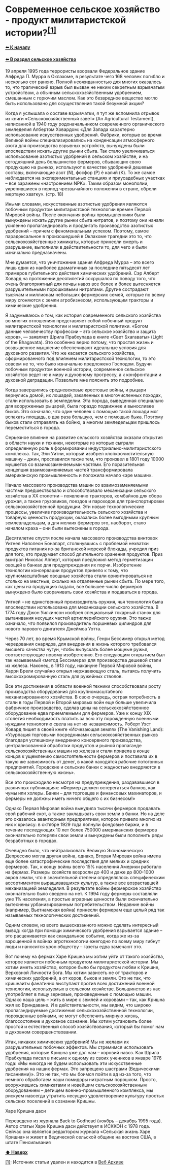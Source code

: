 # Современное сельское хозяйство - продукт милитаристской истории?<sup>[[1]](#myfootnote1)</sup>

**[⬅️ К началу](../../HOME.md#разделы)**

**[⬅️ В раздел сельское хозяйство](./index.md)**

19 апреля 1995 года террористы взорвали Федеральное здание Алфреда П. Мурра в Оклахоме, в результате чего 168 человек погибло и несколько сот ранено. Полной неожиданностью для многих оказалось то, что трагический взрыв был вызван не неким секретным взрывчатым устройством, а обычным сельскохозяйственным удобрением, смешанным с горючим маслом. Как это безвредное вещество могло быть использовано для осуществления такой безумной акции?

Когда я услышала о составе взрывчатки, я тут же вспомнила отрывок из книги «Сельскохозяйственный завет» (An Agricultural Testament), написанной в 1940 году родоначальником современного органического земледелия Албертом Ховардом: «Для Запада характерно использование искусственных удобрений. Фабрики, которые во время Великой войны специализировались на конденсации атмосферного азота для производства взрывных устройств, вынуждены были впоследствии искать другие рынки сбыта. Так стало увеличиваться использование азотистых удобрений в сельском хозяйстве, и на сегодняшний день большинство фермеров, сбывающих свою продукцию на рынках, используют в качестве удобрений дешевые составы, включающие азот (N), фосфор (P) è калий (K). То же самое наблюдается на экспериментальных станциях и приусадебных участках – все заражены «настроением NPK». Таким образом монополии, укрепившиеся в период чрезвычайного положения в стране, обрели мертвую хватку». (стр. 18)

Иными словами, искусственные азотистые удобрения являются побочным продуктом милитаристской технологии времен Первой Мировой войны. После окончания войны промышленники были вынуждены искать другие рынки сбыта нитратов, и поэтому они начали усиленно пропагандировать и продвигать производство азотистых удобрений – причем с феноменальным успехом. Поэтому, самое парадоксальное в произошедшей в Оклахоме трагедии это то, что сельскохозяйственные химикаты, которые принесли смерть и разрушение, выполнили в действительности то, для чего и были изначально предназначены.

Мне думается, что уничтожение здания Алфреда Мурра – это всего лишь один из наиболее драматичных за последние пятьдесят лет примеров губительного действия химических удобрений. Сэр Алберт Ховард на протяжении десятилетий сокрушался по поводу того, что очень благоприятный для почвы навоз все более и более вытесняется разрушительными порошковыми нитратами. Другие сострадают тысячам и миллионам небольших фермерских семей, которые по всему миру сгоняются с земли агробизнесом, использующим тракторы и химические удобрения.

Я задумываюсь о том, как история современного сельского хозяйства во многих отношениях представляет собой побочный продукт милитаристской технологии и милитаристской политики. «Богом данные человечеству профессии – это сельское хозяйство и защита коров», — заявляет Шрила Прабхупада в книге «Свет Бхагаваты» (Light of the Bhagavata). Это особенно верно потому, что простая жизнь и возвышенное мышление обеспечивают идеальные условия для духовного развития. Что же касается сельского хозяйства, сформированного под влиянием милитаристской технологии, то это совсем не то, что было изначально предложено Господом. Будучи побочным продуктом военной истории, современное сельское хозяйство ведет не к миру и духовному прогрессу, а к конфронтации и духовной деградации. Позвольте мне пояснить это подробнее.

Когда завершились средневековые крестовые войны, и рыцари вернулись домой, их лошадей, закаленных в многочисленных походах, стали использовать в земледелии. Эта порода, выведенная специально для вооруженных рыцарей, была гораздо подвижнее и выносливее быков. Это означало, что один человек с помощью такой лошади мог вспахать площадь, в два раза большую, чем с помощью быка. Поэтому быков стали отправлять на бойню, а многим земледельцам пришлось переместиться в города.

Серьезное влияние на развитие сельского хозяйства оказали открытия в области науки и техники, некоторые из которых сыграли определенную роль в формировании индустриально-милитаристского комплекса. Так, Эли Уитни, который изобрел хлопкоочистительную машину – джин, прославился также тем, что произвел в 1801 году 10000 мушкетов со взаимозаменяемыми частями. Его поразительная концепция взаимозаменяемых частей трансформировала американскую промышленность и положила начало «эре машин».

Начало массового производства машин со взаимозаменяемыми частями предшествовало и способствовало механизации сельского хозяйства в XX столетии – появлению тракторов, комбайнов для сбора урожая, а также грузовиков, поездов и пароходов для транспортировки сельскохозяйственной продукции. Эти новые технологические процессы, увеличив производительность сельского хозяйства и товарную ценность продукции, оказались более выгодными крупным землевладельцам, а для мелких фермеров это, наоборот, стало началом краха – они были вытеснены в города.

Десятилетие спустя после начала массового производства винтовок Уитнея Наполеон Бонапарт, столкнувшись с проблемой нехватки продуктов питания из-за британской морской блокады, учредил приз для того, кто придумает способ длительного хранения продуктов. Приз выиграл Николас Апперт, который предложил метод герметизации овощей в банках для предупреждения их порчи. Изобретение технологии консервации продуктов привело к тому, что крупномасштабные овощные хозяйства стали ориентироваться не столько на местные, сколько на отдаленные рынки сбыта. По мере того, как цены на продукцию падали, все большее число фермеров вынуждено было сворачивать свои хозяйства и подаваться в города.

Уитней – не единственный производитель оружия, чья технология была впоследствии использована для механизации сельского хозяйства. В 1774 году Джон Уилкинсон изобрел специальный токарный станок для вытачивания несущих частей артиллерийского оружия. Это также означало, что появился производитель поршневых цилиндров для нового парового двигателя Джеймса Уотта.

Через 70 лет, во время Крымской войны, Генри Бессимер открыл метод чередования снарядов, для внедрения в жизнь которого требовался высшего качества чугун, чтобы выпускать более мощные ружья, соответствующие новому изобретению. Его следующим открытием был так называемый «метод Бессимера» для производства дешевой стали из железа. Наконец, в 1913 году, накануне Первой Мировой войны, Харри Брели случайно открыл нержавеющую сталь, пытаясь получить высокохромированную сталь для ружейных стволов.

Все эти достижения в области военной техники способствовали росту производства оборудования для крупномасштабного механизированного хозяйства. В свою очередь, острая потребность в стали в годы Первой и Второй мировых войн еще больше увеличила фабричное производство, сделав цены на сельскохозяйственное оборудование едва приемлемыми для фермеров. Уже к концу XIX столетия необходимость платить за всю эту порожденную военными нуждами технологию свела на нет их независимость. Роберт Уэст Ховард пишет в своей книге «Исчезающая земля» (The Vanishing Land): «Узурпация торговыми посредниками сельскохозяйственных рынков благодаря успешному внедрению консервного производства, централизованной обработки продуктов и рьяной пропаганде сельскохозяйственных машин из железа и стали привела в конце концов к ущемлению самостоятельности фермеров и поставила их в такую же зависимость от денег, в какой находятся рабочие потогонных предприятий. Городские и сельские банки с жадностью внедряются в сельскохозяйственную жизнь».

Все это происходило несмотря на предупреждения, раздававшиеся в различных публикациях: «Фермер должен остерегаться банков, как чумы или холеры. Банки – для торговцев и финансовых махинаторов, и фермеры не должны иметь ничего общего с их бизнесом!»

Однако Первая Мировая война вынудила тысячи фермеров продавать свой рабочий скот, а также закладывать свои земли в банки. Но на деле это оказалось авантюрным предприятием, которое привело многих из них к кризису: в октябре 1929 года лопнули фондовые биржи, и в течение последующих 10 лет более 750000 американских фермеров окончательно потеряли свои земли и вынуждены были пополнить ряды безработных в городах.

Очевидно было, что нейтрализовать Великую Экономическую Депрессию могла другая война, однако, Вторая Мировая война имела еще более катастрофические последствия для мелких и средних фермеров. Так, к концу войны всего 15% населения Америки работало на фермах. Размеры хозяйств возросли до 400 и даже до 800-1000 акров земли, что в значительной степени определялось специфическим ассортиментом выращивавшихся культур, а также все возраставшей механизацией земледелия. В результате войны фермерское хозяйство окончательно было сведено на нет. К 1994 году фермеры составляли уже 1% населения, а простые аграрные ценности были окончательно вытеснены урбанизированным потребительством. Недавние войны (например, Вьетнамская война) принесли фермерам еще целый ряд так называемых технологических достижений.

Одним словом, из всего вышесказанного можно сделать интересный вывод: когда при помощи химического удобрения взрывается здание – это расценивается как скандальное событие, когда же из-за взрощенной в войнах агротехнологии ежегодно по всему миру гибнут люди и наносится урон обществу – газеты едва замечают это.

Вот почему на фермах Харе Кришна мы хотим уйти от такого хозяйства, которое является побочным продуктом милитаристской истории. Мы хотим иметь хозяйство, которое было бы продуктом любви к Кришне, Верховной Личности Бога. Мы хотим зависеть не от тракторов и химических удобрений, а от коров, быков и земли. Это не так, что кришнаиты фанатично выступают против всех достижений военной технологии, используемых в сельском хозяйстве. Большинство из нас употребляет в пищу зерновые, произведенные с помощью машин. Однако наша цель – жить в мире с землей и коровами – так, как Кришна жил во Вриндаване. И в действительности, мы видим, что широко пропагандируемые достижения сельскохозяйственной технологии, порожденные войнами, не могут обеспечить мирную жизнь, благосостояние и духовное сознание. Мы хотим установить более простой и естественный способ хозяйствования, который бы помог нам в духовном совершенствовании.

Итак, никаких химических удобрений! Мы не желаем их разрушительных побочных эффектов. Мы стремимся использовать удобрения, которые Кришна уже дал нам – коровий навоз. Как Шрила Прабхупада писал в письме к одному из своих учеников в январе 1976 года: «Мы никогда не будем использовать эти искусственные удобрения на наших фермах. Это запрещено шастрами (Ведическими писаниями)». Это не так, что мы боимся пойти в ад из-за того, что немного обработаем наши помидоры нитратным порошком. Просто, вооружившись химикатами и новейшим сельскохозяйственным оборудованием – детищем военно-промышленного комплекса, мы рискуем навсегда утратить несущую удовлетворение культуру простых сельских поселений в сознании Кришны.

Харе Кришна даси

Переведено из журнала Back to Godhead (ноябрь – декабрь 1995 года). Автор статьи Харе Кришна даси действует в ИСККОН с 1978 года. Сейчас она является редактором журнала «Сельская жизнь Харе Кришна» и живет в Ведической сельской общине на востоке США, в штате Пенсильвания

**[⬆ Наверх](#современное-сельское-хозяйство---продукт-милитаристской-истории1)**

<a name="myfootnote1" href="#современное-сельское-хозяйство---продукт-милитаристской-истории1">[1]</a>: Источник статьи удален и находится в <a target="_blanck_" href="https://web.archive.org/web/20190121142826/http://prostayajizn.ru/problemy-selskogo-khozyajstva/14-sovremennoe-selskoe-khozyajstvo-produkt-militaristskoj-istorii.html">Веб Архиве</a>
